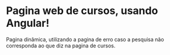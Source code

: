 # Pagina web de cursos, usando Angular! 
Pagina dinâmica, utilizando a pagina de erro caso a pesquisa não corresponda ao que diz na pagina de cursos.
